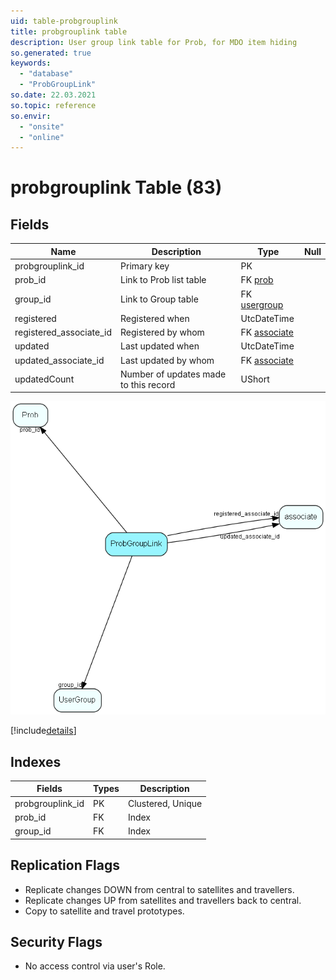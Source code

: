 ```yaml
---
uid: table-probgrouplink
title: probgrouplink table
description: User group link table for Prob, for MDO item hiding
so.generated: true
keywords:
  - "database"
  - "ProbGroupLink"
so.date: 22.03.2021
so.topic: reference
so.envir:
  - "onsite"
  - "online"
---
```


# probgrouplink Table (83)

## Fields

| Name | Description | Type | Null |
|------|-------------|------|:----:|
|probgrouplink\_id|Primary key|PK| |
|prob\_id|Link to Prob list table|FK [prob](prob.md)| |
|group\_id|Link to Group table|FK [usergroup](usergroup.md)| |
|registered|Registered when|UtcDateTime| |
|registered\_associate\_id|Registered by whom|FK [associate](associate.md)| |
|updated|Last updated when|UtcDateTime| |
|updated\_associate\_id|Last updated by whom|FK [associate](associate.md)| |
|updatedCount|Number of updates made to this record|UShort| |


![ProbGroupLink table relationship diagram](./media/ProbGroupLink.png)

[!include[details](./includes/ProbGroupLink.md)]

## Indexes

| Fields | Types | Description |
|--------|-------|-------------|
|probgrouplink\_id |PK |Clustered, Unique |
|prob\_id |FK |Index |
|group\_id |FK |Index |

## Replication Flags

* Replicate changes DOWN from central to satellites and travellers.
* Replicate changes UP from satellites and travellers back to central.
* Copy to satellite and travel prototypes.

## Security Flags

* No access control via user's Role.

